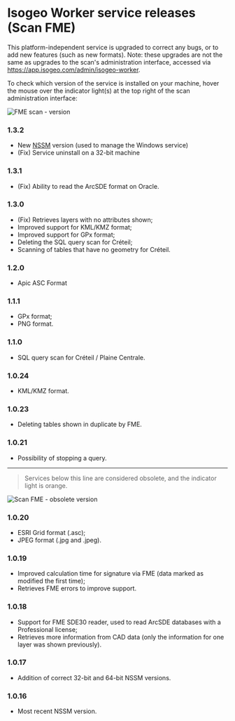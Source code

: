 # Isogeo Worker service releases (Scan FME)

This platform-independent service is upgraded to correct any bugs, or to add new features (such as new formats). Note: these upgrades are not the same as upgrades to the scan's administration interface, accessed via https://app.isogeo.com/admin/isogeo-worker.

To check which version of the service is installed on your machine, hover the mouse over the indicator light(s) at the top right of the scan administration interface:

![FME scan - version](/en/images/scanFME_service_version.png "Checking the service version")

### 1.3.2

* New [NSSM](http://nssm.cc/) version (used to manage the Windows service)
* (Fix) Service uninstall on a 32-bit machine

### 1.3.1

* (Fix) Ability to read the ArcSDE format on Oracle.

### 1.3.0

* (Fix) Retrieves layers with no attributes shown;
* Improved support for KML/KMZ format;
* Improved support for GPx format;
* Deleting the SQL query scan for Créteil;
* Scanning of tables that have no geometry for Créteil.

### 1.2.0

* Apic ASC Format

### 1.1.1

* GPx format;
* PNG format.

### 1.1.0

* SQL query scan for Créteil / Plaine Centrale.

### 1.0.24

* KML/KMZ format.

### 1.0.23

* Deleting tables shown in duplicate by FME.

### 1.0.21

* Possibility of stopping a query.

_________

> Services below this line are considered obsolete, and the indicator light is orange.

![Scan FME - obsolete version](/en/images/scanFME_service_version_obsolete.png "Obsolete service")

### 1.0.20

* ESRI Grid format (.asc);
* JPEG format (.jpg and .jpeg).

### 1.0.19

* Improved calculation time for signature via FME (data marked as modified the first time);
* Retrieves FME errors to improve support.

### 1.0.18

* Support for FME SDE30 reader, used to read ArcSDE databases with a Professional license;
* Retrieves more information from CAD data (only the information for one layer was shown previously).

### 1.0.17

* Addition of correct 32-bit and 64-bit NSSM versions.

### 1.0.16

* Most recent NSSM version.
